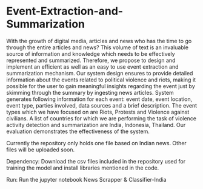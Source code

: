 # Event-Extraction-and-Summarization

With the growth of digital media, articles and news who has the time to go through the entire articles and news? This volume of text is an invaluable source of information and knowledge which needs to be effectively represented and summarized. Therefore, we propose to design and implement an efficient as well as an easy to use event extraction and summarization mechanism. Our system design ensures to provide detailed information about the events related to political violence and riots, making it possible for the user to gain meaningful insights regarding the event just by skimming through the summary by ingesting news articles. 
System generates following information for each event: event date, event location, event type, parties involved, data sources and a brief description. The event types which we have focused on are Riots, Protests and Violence against civilians. A list of countries for which we are performing the task of violence activity detection and summarization are India, Indonesia, Thailand. Our evaluation demonstrates the effectiveness of the system. 

Currently the repository only holds one file based on Indian news. Other files will be uploaded soon.

Dependency:
Download the csv files included in the repository used for training the model and install libraries mentioned in the code.

Run:
Run the jupyter notebook News Scrapper & Classifier-India
